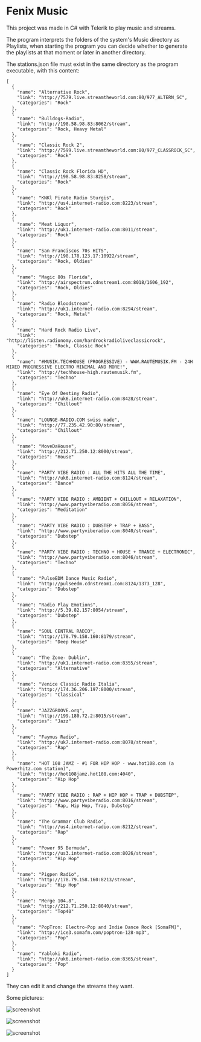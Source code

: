 # Fenix Music

This project was made in C# with Telerik to play music and streams.

The program interprets the folders of the system's Music directory as Playlists, when starting the program you can decide whether to generate the playlists at that moment or later in another directory.

The stations.json file must exist in the same directory as the program executable, with this content: 

```
[
  {
    "name": "Alternative Rock",
    "link": "http://7579.live.streamtheworld.com:80/977_ALTERN_SC",
    "categories": "Rock"
  },
  {
    "name": "Bulldogs-Radio",
    "link": "http://198.58.98.83:8062/stream",
    "categories": "Rock, Heavy Metal"
  },
  {
    "name": "Classic Rock 2",
    "link": "http://7599.live.streamtheworld.com:80/977_CLASSROCK_SC",
    "categories": "Rock"
  },
  {
    "name": "Classic Rock Florida HD",
    "link": "http://198.58.98.83:8258/stream",
    "categories": "Rock"
  },
  {
    "name": "KNKl Pirate Radio Sturgis",
    "link": "http://us4.internet-radio.com:8223/stream",
    "categories": "Rock"
  },
  {
    "name": "Meat Liquor",
    "link": "http://uk1.internet-radio.com:8011/stream",
    "categories": "Rock"
  },
  {
    "name": "San Franciscos 70s HITS",
    "link": "http://198.178.123.17:10922/stream",
    "categories": "Rock, Oldies"
  },
  {
    "name": "Magic 80s Florida",
    "link": "http://airspectrum.cdnstream1.com:8018/1606_192",
    "categories": "Rock, Oldies"
  },
  {
    "name": "Radio Bloodstream",
    "link": "http://uk1.internet-radio.com:8294/stream",
    "categories": "Rock, Metal"
  },
  {
    "name": "Hard Rock Radio Live",
    "link": "http://listen.radionomy.com/hardrockradioliveclassicrock",
    "categories": "Rock, Classic Rock"
  },
  {
    "name": "#MUSIK.TECHHOUSE (PROGRESSIVE) - WWW.RAUTEMUSIK.FM - 24H MIXED PROGRESSIVE ELECTRO MINIMAL AND MORE!",
    "link": "http://techhouse-high.rautemusik.fm",
    "categories": "Techno"
  },
  {
    "name": "Eye Of Destiny Radio",
    "link": "http://uk6.internet-radio.com:8428/stream",
    "categories": "Chillout"
  },
  {
    "name": "LOUNGE-RADIO.COM swiss made",
    "link": "http://77.235.42.90:80/stream",
    "categories": "Chillout"
  },
  {
    "name": "MoveDaHouse",
    "link": "http://212.71.250.12:8000/stream",
    "categories": "House"
  },
  {
    "name": "PARTY VIBE RADIO : ALL THE HITS ALL THE TIME",
    "link": "http://uk6.internet-radio.com:8124/stream",
    "categories": "Dance"
  },
  {
    "name": "PARTY VIBE RADIO : AMBIENT + CHILLOUT + RELAXATION",
    "link": "http://www.partyviberadio.com:8056/stream",
    "categories": "Meditation"
  },
  {
    "name": "PARTY VIBE RADIO : DUBSTEP + TRAP + BASS",
    "link": "http://www.partyviberadio.com:8040/stream",
    "categories": "Dubstep"
  },
  {
    "name": "PARTY VIBE RADIO : TECHNO + HOUSE + TRANCE + ELECTRONIC",
    "link": "http://www.partyviberadio.com:8046/stream",
    "categories": "Techno"
  },
  {
    "name": "PulseEDM Dance Music Radio",
    "link": "http://pulseedm.cdnstream1.com:8124/1373_128",
    "categories": "Dubstep"
  },
  {
    "name": "Radio Play Emotions",
    "link": "http://5.39.82.157:8054/stream",
    "categories": "Dubstep"
  },
  {
    "name": "SOUL CENTRAL RADIO",
    "link": "http://178.79.158.160:8179/stream",
    "categories": "Deep House"
  },
  {
    "name": "The Zone- Dublin",
    "link": "http://uk1.internet-radio.com:8355/stream",
    "categories": "Alternative"
  },
  {
    "name": "Venice Classic Radio Italia",
    "link": "http://174.36.206.197:8000/stream",
    "categories": "Classical"
  },
  {
    "name": "JAZZGROOVE.org",
    "link": "http://199.180.72.2:8015/stream",
    "categories": "Jazz"
  },
  {
    "name": "Faymus Radio",
    "link": "http://uk7.internet-radio.com:8078/stream",
    "categories": "Rap"
  },
  {
    "name": "HOT 108 JAMZ - #1 FOR HIP HOP - www.hot108.com (a Powerhitz.com station)",
    "link": "http://hot108jamz.hot108.com:4040",
    "categories": "Hip Hop"
  },
  {
    "name": "PARTY VIBE RADIO : RAP + HIP HOP + TRAP + DUBSTEP",
    "link": "http://www.partyviberadio.com:8016/stream",
    "categories": "Rap, Hip Hop, Trap, Dubstep"
  },
  {
    "name": "The Grammar Club Radio",
    "link": "http://us4.internet-radio.com:8212/stream",
    "categories": "Rap"
  },
  {
    "name": "Power 95 Bermuda",
    "link": "http://us3.internet-radio.com:8026/stream",
    "categories": "Hip Hop"
  },
  {
    "name": "Pigpen Radio",
    "link": "http://178.79.158.160:8213/stream",
    "categories": "Hip Hop"
  },
  {
    "name": "Merge 104.8",
    "link": "http://212.71.250.12:8040/stream",
    "categories": "Top40"
  },
  {
    "name": "PopTron: Electro-Pop and Indie Dance Rock [SomaFM]",
    "link": "http://ice3.somafm.com/poptron-128-mp3",
    "categories": "Pop"
  },
  {
    "name": "Yabloki Radio",
    "link": "http://uk6.internet-radio.com:8365/stream",
    "categories": "Pop"
  }
]
```

They can edit it and change the streams they want. 

Some pictures:

![screenshot](https://1.bp.blogspot.com/-636xCnbm49Q/YLvyKn5VrvI/AAAAAAAAB7U/rWNQsYoMiq87ZBLK2wKCAk42qMZVbdMagCLcBGAsYHQ/s877/fenixmusicc1.jpg)

![screenshot](https://1.bp.blogspot.com/-gQ51h9bTQMY/YLvtSQ-WycI/AAAAAAAAB7E/limK7g2Mb2EYixszOQ-h4U0zK2by5RoFQCLcBGAsYHQ/s877/fenixmusicc2.jpg)

![screenshot](https://1.bp.blogspot.com/-1DvH1xSvMgw/YLvtXkw_ESI/AAAAAAAAB7I/WHrrFkRh6u0h-BWmKnWbl0OEQz9cFqCJQCLcBGAsYHQ/s877/fenixmusicc3.jpg)

